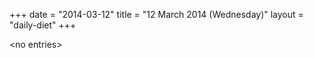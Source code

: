 +++
date = "2014-03-12"
title = "12 March 2014 (Wednesday)"
layout = "daily-diet"
+++


\<no entries\>

